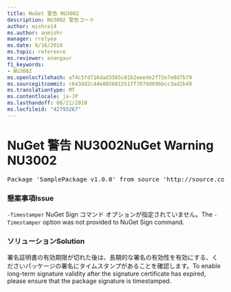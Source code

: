 ```yaml
---
title: NuGet 警告 NU3002
description: NU3002 警告コード
author: mishra14
ms.author: anmishr
manager: rrelyea
ms.date: 8/16/2018
ms.topic: reference
ms.reviewer: anangaur
f1_keywords:
- NU3002
ms.openlocfilehash: af4c5fd716dad3565c81b2eeede2f72e7e0d7b79
ms.sourcegitcommit: c643dd2c44e085601551ff7079d696bcc3ad2b49
ms.translationtype: MT
ms.contentlocale: ja-JP
ms.lasthandoff: 08/21/2018
ms.locfileid: "42793267"
---
```

# <a name="nuget-warning-nu3002"></a><span data-ttu-id="ad98d-103">NuGet 警告 NU3002</span><span class="sxs-lookup"><span data-stu-id="ad98d-103">NuGet Warning NU3002</span></span>

<pre>Package 'SamplePackage v1.0.0' from source 'http://source.com/index.json': The '-Timestamper' option was not provided. The signed package will not be timestamped. To learn more about this option, please visit https://docs.nuget.org/docs/reference/command-line-reference.</pre>

### <a name="issue"></a><span data-ttu-id="ad98d-104">懸案事項</span><span class="sxs-lookup"><span data-stu-id="ad98d-104">Issue</span></span>

<span data-ttu-id="ad98d-105">`-Timestamper` NuGet Sign コマンド オプションが指定されていません。</span><span class="sxs-lookup"><span data-stu-id="ad98d-105">The `-Timestamper` option was not provided to NuGet Sign command.</span></span>


### <a name="solution"></a><span data-ttu-id="ad98d-106">ソリューション</span><span class="sxs-lookup"><span data-stu-id="ad98d-106">Solution</span></span>

<span data-ttu-id="ad98d-107">署名証明書の有効期限が切れた後は、長期的な署名の有効性を有効にする、くださいパッケージの署名にタイムスタンプがあることを確認します。</span><span class="sxs-lookup"><span data-stu-id="ad98d-107">To enable long-term signature validity after the signature certificate has expired, please ensure that the package signature is timestamped.</span></span>



